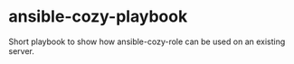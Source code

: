 ansible-cozy-playbook
=====================

Short playbook to show how ansible-cozy-role can be used on an existing server.
